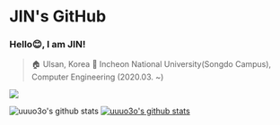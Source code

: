 # JIN's GitHub

### Hello😊, I am JIN!
> 🏠 Ulsan, Korea
> 🏫 Incheon National University(Songdo Campus), Computer Engineering (2020.03. ~)

<a href="[https://www.instargram.com/jin_11.30]" target="_blank"><img src="https://img.shields.io/badge/[Instagram]-[E4405F]?style=flat-square&logo=[Instagram]&logoColor=white"/></a>

![uuuo3o's github stats](https://github-readme-stats.vercel.app/api?username=uuuo3o&show_icons=true)
[![uuuo3o's github stats](https://github-readme-stats.vercel.app/api/top-langs/?username=uuuo3o&show_icons=true&hide_border=true&title_color=004386&icon_color=004386&layout=compact)](https://github.com/uuuo3o)
